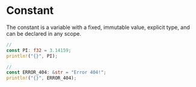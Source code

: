 # Constant

The constant is a variable with a fixed, immutable value, explicit type, and can be declared in any scope.

```rust
//
const PI: f32 = 3.14159;
println!("{}", PI);
```

```rust
//
const ERROR_404: &str = "Error 404!";
println!("{}", ERROR_404);
```

